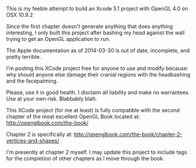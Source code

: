 This is my feeble attempt to build an Xcode 5.1 project with OpenGL 4.0 on OSX 10.9.2

Since the first chapter doesn't generate anything that does anything interesting, I only built this
project after bashing my head against the wall trying to get an OpenGL application to run.

The Apple documentation as of 2014-03-30 is out of date, incomplete, and pretty terrible.

I'm posting this XCode project free for anyone to use and modify because: why should anyone else damage their
cranial regions with the headbashing and the facepalming.

Please, use it in good health. I disclaim all liability and make no warrantees. Use at your own risk. Blabbably blah.


This XCode project (for me at least) is fully compatible with the second chapter of the most excellent OpenGL Book located at:
http://openglbook.com/the-book/

Chapter 2 is specifically at: http://openglbook.com/the-book/chapter-2-vertices-and-shapes/

I'm presently at chapter 2 myself. I may update this project to include tags for the completion of other chapters as I move through the book.
